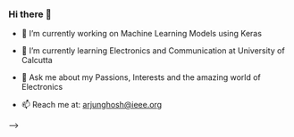 ### Hi there 👋


- 🔭 I’m currently working on Machine Learning Models using Keras
- 🌱 I’m currently learning Electronics and Communication at University of Calcutta


- 💬 Ask me about my Passions, Interests and the amazing world of Electronics
- 📫 Reach me at: arjunghosh@ieee.org

-->

<!-- 👯 I’m looking to collaborate on ...
- 🤔 I’m looking for help with ...
- 😄 Pronouns: Mr.
- ⚡ Fun fact: 
